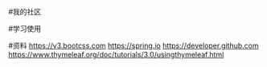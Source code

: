 #我的社区

#学习使用

#资料
https://v3.bootcss.com
https://spring.io
https://developer.github.com
https://www.thymeleaf.org/doc/tutorials/3.0/usingthymeleaf.html